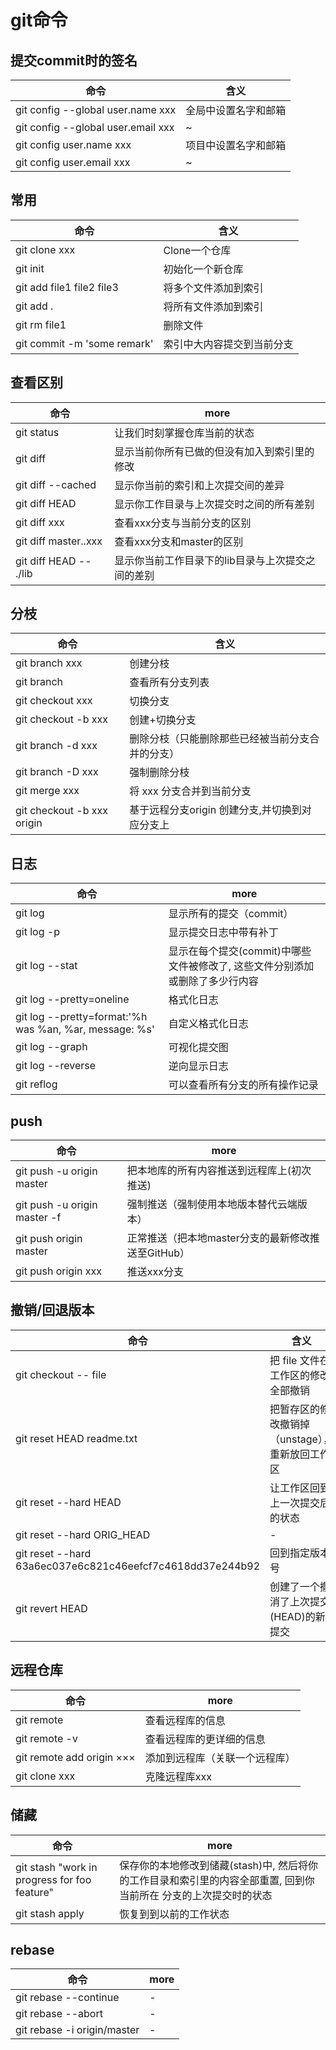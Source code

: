 # git命令

## 提交commit时的签名

| 命令                                 | 含义         |
|------------------------------------|------------|
| git config --global user.name xxx  | 全局中设置名字和邮箱 |
| git config --global user.email xxx | ~          |
| git config user.name xxx           | 项目中设置名字和邮箱 |
| git config user.email xxx          | ~          |

## 常用

| 命令                          | 含义            |
|-----------------------------|---------------|
| git clone xxx               | Clone一个仓库     |
| git init                    | 初始化一个新仓库      |
| git add file1 file2 file3   | 将多个文件添加到索引    |
| git add .                   | 将所有文件添加到索引    |
| git rm file1                | 删除文件          |
| git commit -m 'some remark' | 索引中大内容提交到当前分支 |

## 查看区别

| 命令                     | more                       |
|------------------------|----------------------------|
| git status             | 让我们时刻掌握仓库当前的状态             |
| git diff               | 显示当前你所有已做的但没有加入到索引里的修改     |
| git diff --cached      | 显示你当前的索引和上次提交间的差异          |
| git diff HEAD          | 显示你工作目录与上次提交时之间的所有差别       |
| git diff xxx           | 查看xxx分支与当前分支的区别            |
| git diff master..xxx   | 查看xxx分支和master的区别          |
| git diff HEAD -- ./lib | 显示你当前工作目录下的lib目录与上次提交之间的差别 |

## 分枝

| 命令                         | 含义                          |
|----------------------------|-----------------------------|
| git branch xxx             | 创建分枝                        |
| git branch                 | 查看所有分支列表                    |
| git checkout xxx           | 切换分支                        |
| git checkout -b xxx        | 创建+切换分支                     |
| git branch -d xxx          | 删除分枝（只能删除那些已经被当前分支合并的分支）    |
| git branch -D xxx          | 强制删除分枝                      |
| git merge xxx              | 将 xxx 分支合并到当前分支             |
| git checkout -b xxx origin | 基于远程分支origin 创建分支,并切换到对应分支上 |

## 日志

| 命令                                                     | more                                        |
|--------------------------------------------------------|---------------------------------------------|
| git log                                                | 显示所有的提交（commit）                             |
| git log -p                                             | 显示提交日志中带有补丁                                 |
| git log --stat                                         | 显示在每个提交(commit)中哪些文件被修改了, 这些文件分别添加或删除了多少行内容 |
| git log --pretty=oneline                               | 格式化日志                                       |
| git log --pretty=format:'%h was %an, %ar, message: %s' | 自定义格式化日志                                    |
| git log  --graph                                       | 可视化提交图                                      |
| git log --reverse                                      | 逆向显示日志                                      |
| git reflog                                             | 可以查看所有分支的所有操作记录                             |

## push

| 命令                           | more                            |
|------------------------------|---------------------------------|
| git push -u origin master    | 把本地库的所有内容推送到远程库上(初次推送)          |
| git push -u origin master -f | 强制推送（强制使用本地版本替代云端版本）            |
| git push origin master       | 正常推送（把本地master分支的最新修改推送至GitHub） |
| git push origin xxx          | 推送xxx分支                         |

## 撤销/回退版本

| 命令                                                        | 含义                          |
|-----------------------------------------------------------|-----------------------------|
| git checkout -- file                                      | 把 file 文件在工作区的修改全部撤销        |
| git reset HEAD readme.txt                                 | 把暂存区的修改撤销掉（unstage），重新放回工作区 |
| git reset --hard HEAD                                     | 让工作区回到上一次提交后的状态             |
| git reset --hard ORIG_HEAD                                | -                           |
| git reset --hard 63a6ec037e6c821c46eefcf7c4618dd37e244b92 | 回到指定版本号                     |
| git revert HEAD                                           | 创建了一个撤消了上次提交(HEAD)的新提交      |

## 远程仓库

| 命令                        | more            |
|---------------------------|-----------------|
| git remote                | 查看远程库的信息        |
| git remote -v             | 查看远程库的更详细的信息    |
| git remote add origin ××× | 添加到远程库（关联一个远程库） |
| git clone xxx             | 克隆远程库xxx        |

## 储藏

| 命令                                           | more                                                           |
|----------------------------------------------|----------------------------------------------------------------|
| git stash "work in progress for foo feature" | 保存你的本地修改到储藏(stash)中, 然后将你的工作目录和索引里的内容全部重置, 回到你当前所在 分支的上次提交时的状态 |
| git stash apply                              | 恢复到到以前的工作状态                                                    |

## rebase

| 命令                          | more |
|-----------------------------|------|
| git rebase --continue       | -    |
| git rebase --abort          | -    |
| git rebase -i origin/master | -    |
